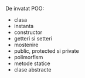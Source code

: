 De invatat POO:
- clasa
- instanta
- constructor
- getteri si setteri
- mostenire
- public, protected si private
- polimorfism
- metode statice
- clase abstracte
